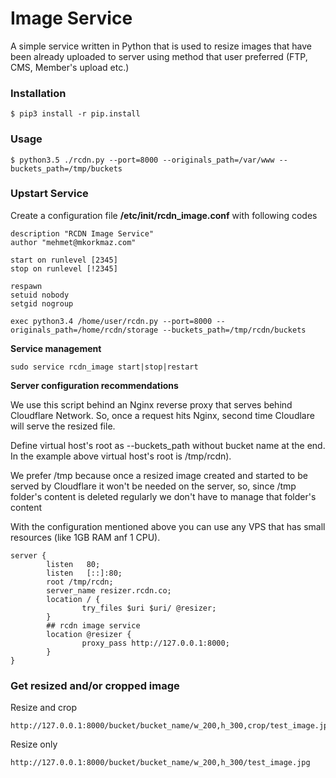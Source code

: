 # Image Service

A simple service written in Python that is used to resize images that have been already uploaded to server
using method that user preferred (FTP, CMS, Member's upload etc.)

### Installation

```
$ pip3 install -r pip.install
```

### Usage

```
$ python3.5 ./rcdn.py --port=8000 --originals_path=/var/www --buckets_path=/tmp/buckets
```


### Upstart Service

Create a configuration file  **/etc/init/rcdn_image.conf** with following codes

```
description "RCDN Image Service"
author "mehmet@mkorkmaz.com"

start on runlevel [2345]
stop on runlevel [!2345]

respawn
setuid nobody
setgid nogroup

exec python3.4 /home/user/rcdn.py --port=8000 --originals_path=/home/rcdn/storage --buckets_path=/tmp/rcdn/buckets
```

**Service management**

```
sudo service rcdn_image start|stop|restart
```

**Server configuration recommendations**

We use this script behind an Nginx reverse proxy that serves behind Cloudflare Network.
So, once a request hits Nginx, second time Cloudlare will serve the resized file.

Define virtual host's root as --buckets_path without bucket name at the end.
In the example above virtual host's root is /tmp/rcdn).

We prefer /tmp because once a resized image created and started to be served by Cloudflare
it won't be needed on the server, so, since /tmp folder's content is deleted regularly we don't have to manage
that folder's content

With the configuration mentioned above you can use any VPS that has small resources (like 1GB RAM anf 1 CPU).

```
server {
        listen   80;
        listen   [::]:80;
        root /tmp/rcdn;
        server_name resizer.rcdn.co;
        location / {
                try_files $uri $uri/ @resizer;
        }
        ## rcdn image service
        location @resizer {
                proxy_pass http://127.0.0.1:8000;
        }
}
```


### Get resized and/or cropped image

Resize and crop
```
http://127.0.0.1:8000/bucket/bucket_name/w_200,h_300,crop/test_image.jpg
```

Resize only
```
http://127.0.0.1:8000/bucket/bucket_name/w_200,h_300/test_image.jpg
```